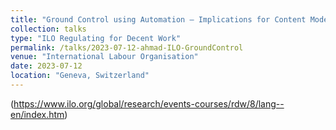 ```yaml
---
title: "Ground Control using Automation – Implications for Content Moderators & Service Suppliers"
collection: talks
type: "ILO Regulating for Decent Work"
permalink: /talks/2023-07-12-ahmad-ILO-GroundControl
venue: "International Labour Organisation"
date: 2023-07-12
location: "Geneva, Switzerland"
---
```

(https://www.ilo.org/global/research/events-courses/rdw/8/lang--en/index.htm)
